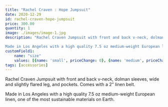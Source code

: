```yaml
---
title: "Rachel Craven : Hope Jumpsuit"
date: 2020-12-29
id: rachel-craven-hope-jumpsuit
price: 300.00
quantity: 1
image: ./images/image-1.jpg
description: "Rachel Craven Jumpsuit with front and back v-neck, dolman sleeves, wide and slightly flared leg, and pockets. Comes with a 2” linen belt.

Made in Los Angeles with a high quality 7.5 oz medium-weight European linen, one of the most sustainable materials on Earth."
customField1:
    name: "size"
    values: [{name: 'small', priceChange: 0}, {name: 'medium', priceChange: 0}, {name: 'large', priceChange: 0}]
tags: [accessories]
---
```

Rachel Craven Jumpsuit with front and back v-neck, dolman sleeves, wide and slightly flared leg, and pockets. Comes with a 2” linen belt.

Made in Los Angeles with a high quality 7.5 oz medium-weight European linen, one of the most sustainable materials on Earth.